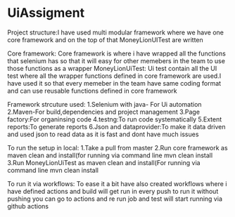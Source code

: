 # UiAssigment

Project structure:I have used multi modular framework where we have one core framework and on the top of that MoneyLionUITest are written

Core framework: Core framework is where i have wrapped all the functions that selenium has so that it will easy for other memebers in the team to use those functions as a wrapper
MoneyLionUiTest: Ui test contain all the UI test where all the wrapper functions defined in core framework are used.I have used it so that every memeber in the team have same coding format and can use reusable functions defined in core framework

Framework strcuture used:
1.Selenium with java- For Ui automation
2.Maven-For build,dependencies and project management
3.Page factory:For organinsing code
4.testng:To run code systematically 
5.Extent reports:To generate reports
6.Json and dataprovider:To make it data driven and used json to read data as it is fast and dont have much issues


To run the setup in local:
1.Take a pull from master
2.Run core framework as maven clean and install(for running via command line mvn clean install 
3.Run MoneyLionUiTest as maven clean and install(For running via command line mvn clean install 

To run it via workflows:
To ease it a bit have also created workflows where i have defined actions and build will get run in every push to run it without pushing you can go to actions and re run job and test will start running via github actions




